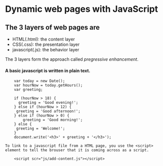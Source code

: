 # Dynamic web pages with JavaScript

## The 3 layers of web pages are

- HTML(.html): the content layer
- CSS(.css): the presentation layer
- javascript(.js): the behavior layer

The 3 layers form the approach called *pregressive enhancement*.

#### A basic javascript is written in plain text.
```
    var today = new Date();
    var hourNow = today.getHours();
    var greeting;

    if (hourNow > 18) {
      greeting = 'Good evening!';
    } else if (hourNow > 12) {
     greeting = 'Good afternoon!';
    } else if (hourNow > 0) {
        greeting = 'Good morning!';
    } else {
     greeting = 'Welcome!';
    }
    document.write('<h3>' + greeting + '</h3>');

To link to a javascript file from a HTML page, you use the <script> element to tell the brouser that it is coming across as a script. 

    <script scr="js/add-content.js"></script>
 
 
 
